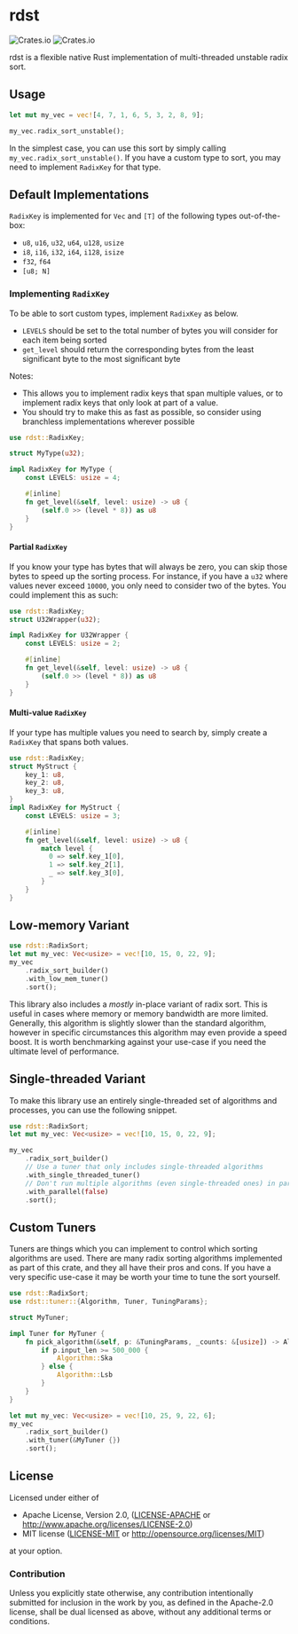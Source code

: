 # rdst

![Crates.io](https://img.shields.io/crates/l/rdst?style=flat-square)
![Crates.io](https://img.shields.io/crates/v/rdst?style=flat-square)

rdst is a flexible native Rust implementation of multi-threaded unstable radix sort.

## Usage

```rust
let mut my_vec = vec![4, 7, 1, 6, 5, 3, 2, 8, 9];

my_vec.radix_sort_unstable();
```

In the simplest case, you can use this sort by simply calling `my_vec.radix_sort_unstable()`. If you have a custom type to sort, you may need to implement `RadixKey` for that type.

## Default Implementations

`RadixKey` is implemented for `Vec` and `[T]` of the following types out-of-the-box:

 * `u8`, `u16`, `u32`, `u64`, `u128`, `usize`
 * `i8`, `i16`, `i32`, `i64`, `i128`, `isize`
 * `f32`, `f64`
 * `[u8; N]`

### Implementing `RadixKey`

To be able to sort custom types, implement `RadixKey` as below.

 * `LEVELS` should be set to the total number of bytes you will consider for each item being sorted
 * `get_level` should return the corresponding bytes from the least significant byte to the most significant byte

Notes:
* This allows you to implement radix keys that span multiple values, or to implement radix keys that only look at part of a value.
* You should try to make this as fast as possible, so consider using branchless implementations wherever possible

```rust
use rdst::RadixKey;

struct MyType(u32);

impl RadixKey for MyType {
    const LEVELS: usize = 4;

    #[inline]
    fn get_level(&self, level: usize) -> u8 {
        (self.0 >> (level * 8)) as u8
    }
}
```

#### Partial `RadixKey`

If you know your type has bytes that will always be zero, you can skip those bytes to speed up the sorting process. For instance, if you have a `u32` where values never exceed `10000`, you only need to consider two of the bytes. You could implement this as such:

```rust
use rdst::RadixKey;
struct U32Wrapper(u32);

impl RadixKey for U32Wrapper {
    const LEVELS: usize = 2;

    #[inline]
    fn get_level(&self, level: usize) -> u8 {
        (self.0 >> (level * 8)) as u8
    }
}
```

#### Multi-value `RadixKey`

If your type has multiple values you need to search by, simply create a `RadixKey` that spans both values.

```rust
use rdst::RadixKey;
struct MyStruct {
    key_1: u8,
    key_2: u8,
    key_3: u8,
}
impl RadixKey for MyStruct {
    const LEVELS: usize = 3;

    #[inline]
    fn get_level(&self, level: usize) -> u8 {
        match level {
          0 => self.key_1[0],
          1 => self.key_2[1],
          _ => self.key_3[0],
        }
    }
}
```

## Low-memory Variant

```rust
use rdst::RadixSort;
let mut my_vec: Vec<usize> = vec![10, 15, 0, 22, 9];
my_vec
    .radix_sort_builder()
    .with_low_mem_tuner()
    .sort();
```

This library also includes a _mostly_ in-place variant of radix sort. This is useful in cases where memory or memory bandwidth are more limited. Generally, this algorithm is slightly slower than the standard algorithm, however in specific circumstances this algorithm may even provide a speed boost. It is worth benchmarking against your use-case if you need the ultimate level of performance.

## Single-threaded Variant

To make this library use an entirely single-threaded set of algorithms and processes, you can use the following snippet.

```rust
use rdst::RadixSort;
let mut my_vec: Vec<usize> = vec![10, 15, 0, 22, 9];

my_vec
    .radix_sort_builder()
    // Use a tuner that only includes single-threaded algorithms
    .with_single_threaded_tuner()
    // Don't run multiple algorithms (even single-threaded ones) in parallel
    .with_parallel(false)
    .sort();
```

## Custom Tuners

Tuners are things which you can implement to control which sorting algorithms are used. There are many radix sorting algorithms implemented as part of this crate, and they all have their pros and cons. If you have a very specific use-case it may be worth your time to tune the sort yourself.

```rust
use rdst::RadixSort;
use rdst::tuner::{Algorithm, Tuner, TuningParams};

struct MyTuner;

impl Tuner for MyTuner {
    fn pick_algorithm(&self, p: &TuningParams, _counts: &[usize]) -> Algorithm {
        if p.input_len >= 500_000 {
            Algorithm::Ska
        } else {
            Algorithm::Lsb
        }
    }
}

let mut my_vec: Vec<usize> = vec![10, 25, 9, 22, 6];
my_vec
    .radix_sort_builder()
    .with_tuner(&MyTuner {})
    .sort();
```

## License

Licensed under either of

* Apache License, Version 2.0, ([LICENSE-APACHE](LICENSE-APACHE) or http://www.apache.org/licenses/LICENSE-2.0)
* MIT license ([LICENSE-MIT](LICENSE-MIT) or http://opensource.org/licenses/MIT)

at your option.

### Contribution

Unless you explicitly state otherwise, any contribution intentionally submitted for inclusion in the work by you, as defined in the Apache-2.0 license, shall be dual licensed as above, without any additional terms or conditions.

